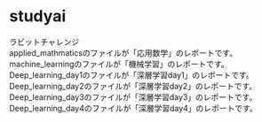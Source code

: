# studyai
ラビットチャレンジ  
applied_mathmaticsのファイルが「応用数学」のレポートです。  
machine_learningのファイルが「機械学習」のレポートです。  
Deep_learning_day1のファイルが「深層学習day1」のレポートです。  
Deep_learning_day2のファイルが「深層学習day2」のレポートです。
Deep_learning_day3のファイルが「深層学習day3」のレポートです。
Deep_learning_day4のファイルが「深層学習day4」のレポートです。

